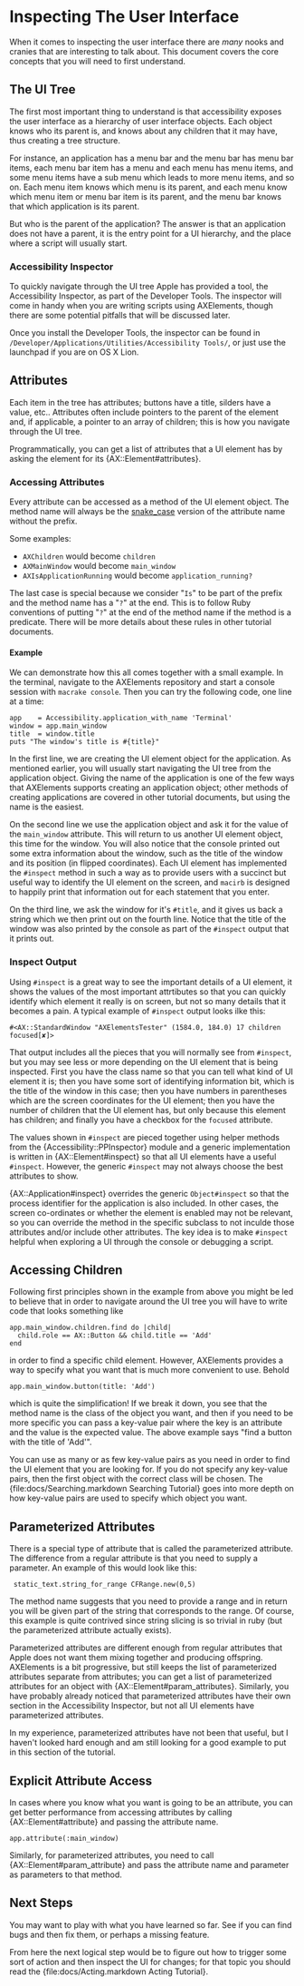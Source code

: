 # Inspecting The User Interface

When it comes to inspecting the user interface there are _many_ nooks
and cranies that are interesting to talk about. This document covers
the core concepts that you will need to first understand.

## The UI Tree

The first most important thing to understand is that accessibility
exposes the user interface as a hierarchy of user interface
objects. Each object knows who its parent is, and knows about any
children that it may have, thus creating a tree structure.

For instance, an application has a menu bar and the menu bar has menu
bar items, each menu bar item has a menu and each menu has menu
items, and some menu items have a sub menu which leads to more menu
items, and so on. Each menu item knows which menu is its parent, and
each menu know which menu item or menu bar item is its parent, and the
menu bar knows that which application is its parent.

But who is the parent of the application? The answer is that an
application does not have a parent, it is the entry point for a UI
hierarchy, and the place where a script will usually start.

### Accessibility Inspector

To quickly navigate through the UI tree Apple has provided a tool, the
Accessibility Inspector, as part of the Developer Tools. The inspector
will come in handy when you are writing scripts using AXElements,
though there are some potential pitfalls that will be discussed later.

Once you install the Developer Tools, the inspector can be found in
`/Developer/Applications/Utilities/Accessibility Tools/`, or just use
the launchpad if you are on OS X Lion.

## Attributes

Each item in the tree has attributes; buttons have a title, silders
have a value, etc.. Attributes often include pointers to the parent of
the element and, if applicable, a pointer to an array of children;
this is how you navigate through the UI tree.

Programmatically, you can get a list of attributes that a UI element
has by asking the element for its {AX::Element#attributes}.

### Accessing Attributes

Every attribute can be accessed as a method of the UI element
object. The method name will always be the
[snake_case](http://en.wikipedia.org/wiki/Letter_case) version of
the attribute name without the prefix.

Some examples:

- `AXChildren` would become `children`
- `AXMainWindow` would become `main_window`
- `AXIsApplicationRunning` would become `application_running?`

The last case is special because we consider "`Is`" to be part of the
prefix and the method name has a "`?`" at the end. This is to follow
Ruby conventions of putting "`?`" at the end of the method name if the
method is a predicate. There will be more details about these rules in
other tutorial documents.

#### Example

We can demonstrate how this all comes together with a small
example. In the terminal, navigate to the AXElements repository and
start a console session with `macrake console`. Then you can try the
following code, one line at a time:

    app    = Accessibility.application_with_name 'Terminal'
    window = app.main_window
    title  = window.title
    puts "The window's title is #{title}"

In the first line, we are creating the UI element object for the
application. As mentioned earlier, you will usually start navigating
the UI tree from the application object. Giving the name of the
application is one of the few ways that AXElements supports creating
an application object; other methods of creating applications are
covered in other tutorial documents, but using the name is the
easiest.

On the second line we use the application object and ask it for the
value of the `main_window` attribute. This will return to us another
UI element object, this time for the window. You will also notice that
the console printed out some extra information about the window, such
as the title of the window and its position (in flipped
coordinates). Each UI element has implemented the `#inspect` method in
such a way as to provide users with a succinct but useful way to
identify the UI element on the screen, and `macirb` is designed to happily
print that information out for each statement that you enter.

On the third line, we ask the window for it's `#title`, and it gives
us back a string which we then print out on the fourth line. Notice
that the title of the window was also printed by the console as part
of the `#inspect` output that it prints out.

### Inspect Output

Using `#inspect` is a great way to see the important details of a UI
element, it shows the values of the most important attrtibutes so that
you can quickly identify which element it really is on screen, but not
so many details that it becomes a pain. A typical example of
`#inspect` output looks ilke this:

    #<AX::StandardWindow "AXElementsTester" (1584.0, 184.0) 17 children focused[✘]>

That output includes all the pieces that you will normally see from
`#inspect`, but you may see less or more depending on the UI element
that is being inspected. First you have the class name so that you can
tell what kind of UI element it is; then you have some sort of
identifying information bit, which is the title of the window in this
case; then you have numbers in parentheses which are the screen
coordinates for the UI element; then you have the number of children
that the UI element has, but only because this element has children;
and finally you have a checkbox for the `focused` attribute.

The values shown in `#inspect` are pieced together using helper
methods from the {Accessibility::PPInspector} module and a generic
implementation is written in {AX::Element#inspect} so that all UI
elements have a useful `#inspect`. However, the generic `#inspect` may
not always choose the best attributes to show.

{AX::Application#inspect} overrides the generic `Object#inspect` so
that the process identifier for the application is also included. In
other cases, the screen co-ordinates or whether the element is enabled
may not be relevant, so you can override the method in the specific
subclass to not inculde those attributes and/or include other
attributes. The key idea is to make `#inspect` helpful when exploring
a UI through the console or debugging a script.

## Accessing Children

Following first principles shown in the example from above you might
be led to believe that in order to navigate around the UI tree you
will have to write code that looks something like

    app.main_window.children.find do |child|
      child.role == AX::Button && child.title == 'Add'
    end

in order to find a specific child element. However, AXElements
provides a way to specify what you want that is much more convenient
to use. Behold

    app.main_window.button(title: 'Add')

which is quite the simplification! If we break it down, you see that
the method name is the class of the object you want, and then if you
need to be more specific you can pass a key-value pair where the key
is an attribute and the value is the expected value. The above example
says "find a button with the title of 'Add'".

You can use as many or as few key-value pairs as you need in order to
find the UI element that you are looking for. If you do not specify
any key-value pairs, then the first object with the correct class will
be chosen. The {file:docs/Searching.markdown Searching Tutorial} goes
into more depth on how key-value pairs are used to specify which
object you want.

## Parameterized Attributes

There is a special type of attribute that is called the parameterized
attribute. The difference from a regular attribute is that you need to
supply a parameter. An example of this would look like this:

     static_text.string_for_range CFRange.new(0,5)

The method name suggests that you need to provide a range and in
return you will be given part of the string that corresponds to the
range. Of course, this example is quite contrived since string slicing
is so trivial in ruby (but the parameterized attribute actually exists).

Parameterized attributes are different enough from regular attributes
that Apple does not want them mixing together and producing
offspring. AXElements is a bit progressive, but still keeps the list
of parameterized attributes separate from attributes; you can get a
list of parameterized attributes for an object with
{AX::Element#param_attributes}. Similarly, you have probably already
noticed that parameterized attributes have their own section in the
Accessibility Inspector, but not all UI elements have parameterized
attributes.

In my experience, parameterized attributes have not been that useful,
but I haven't looked hard enough and am still looking for a good
example to put in this section of the tutorial.

## Explicit Attribute Access

In cases where you know what you want is going to be an attribute, you
can get better performance from accessing attributes by calling
{AX::Element#attribute} and passing the attribute name.

    app.attribute(:main_window)

Similarly, for parameterized attributes, you need to call
{AX::Element#param_attribute} and pass the attribute name and
parameter as parameters to that method.

## Next Steps

You may want to play with what you have learned so far. See if you can
find bugs and then fix them, or perhaps a missing feature.

From here the next logical step would be to figure out how to trigger
some sort of action and then inspect the UI for changes; for that
topic you should read the {file:docs/Acting.markdown Acting Tutorial}.
